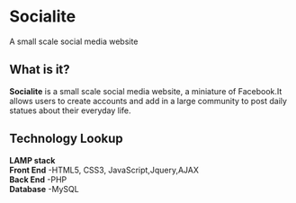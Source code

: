 # Socialite  
A small scale social media website  
## What is it?  
**Socialite** is a small scale social media website, a miniature of Facebook.It allows users to create accounts and add in a large community to post daily statues about their everyday life.      
## Technology Lookup  
**LAMP stack**   
**Front End** -HTML5, CSS3, JavaScript,Jquery,AJAX   
**Back End** -PHP   
**Database** -MySQL   
